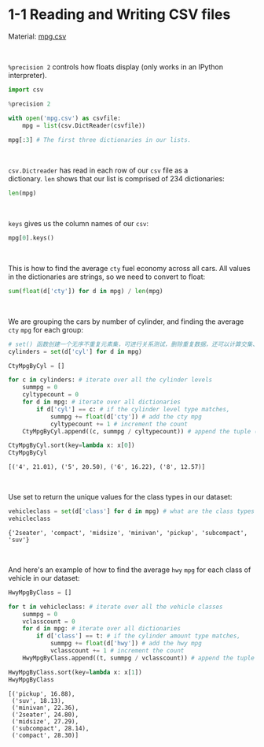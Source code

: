 # 1-1 Reading and Writing CSV files

Material: [mpg.csv](https://github.com/siyinghan/Notes/blob/master/Applied%20Data%20Science%20with%20Python%20(Coursera%20Specialization)/01%20Introduction%20to%20Data%20Science%20in%20Python/Material/mpg.csv)

<br/>

`%precision 2` controls how floats display (only works in an IPython interpreter).

```python
import csv

%precision 2

with open('mpg.csv') as csvfile:
    mpg = list(csv.DictReader(csvfile))
    
mpg[:3] # The first three dictionaries in our lists.
```

<br/>

`csv.Dictreader` has read in each row of our `csv` file as a dictionary. `len` shows that our list is comprised of 234 dictionaries:
```python
len(mpg)
```

<br/>

`keys` gives us the column names of our `csv`:
```python
mpg[0].keys()
```

<br/>

This is how to find the average `cty` fuel economy across all cars. All values in the dictionaries are strings, so we need to convert to float:
```python
sum(float(d['cty']) for d in mpg) / len(mpg)
```

<br/>

We are grouping the cars by number of cylinder, and finding the average `cty` `mpg` for each group:
```python
# set() 函数创建一个无序不重复元素集，可进行关系测试，删除重复数据，还可以计算交集、差集、并集等
cylinders = set(d['cyl'] for d in mpg)

CtyMpgByCyl = []

for c in cylinders: # iterate over all the cylinder levels
    summpg = 0
    cyltypecount = 0
    for d in mpg: # iterate over all dictionaries
        if d['cyl'] == c: # if the cylinder level type matches,
            summpg += float(d['cty']) # add the cty mpg
            cyltypecount += 1 # increment the count
    CtyMpgByCyl.append((c, summpg / cyltypecount)) # append the tuple ('cylinder', 'avg mpg')

CtyMpgByCyl.sort(key=lambda x: x[0])
CtyMpgByCyl
```
```[('4', 21.01), ('5', 20.50), ('6', 16.22), ('8', 12.57)]```

<br/>

Use set to return the unique values for the class types in our dataset:
```python
vehicleclass = set(d['class'] for d in mpg) # what are the class types
vehicleclass
```
```{'2seater', 'compact', 'midsize', 'minivan', 'pickup', 'subcompact', 'suv'}```

<br/>

And here's an example of how to find the average `hwy` `mpg` for each class of vehicle in our dataset:
```python
HwyMpgByClass = []

for t in vehicleclass: # iterate over all the vehicle classes
    summpg = 0
    vclasscount = 0
    for d in mpg: # iterate over all dictionaries
        if d['class'] == t: # if the cylinder amount type matches,
            summpg += float(d['hwy']) # add the hwy mpg
            vclasscount += 1 # increment the count
    HwyMpgByClass.append((t, summpg / vclasscount)) # append the tuple ('class', 'avg mpg')

HwyMpgByClass.sort(key=lambda x: x[1])
HwyMpgByClass
```
```
[('pickup', 16.88),
 ('suv', 18.13),
 ('minivan', 22.36),
 ('2seater', 24.80),
 ('midsize', 27.29),
 ('subcompact', 28.14),
 ('compact', 28.30)]
 ```

